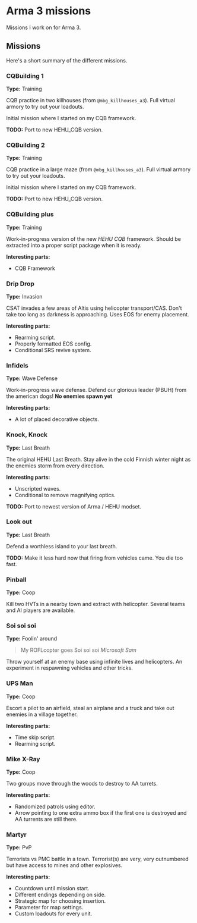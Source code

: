 # Arma 3 missions

Missions I work on for Arma 3.

## Missions

Here's a short summary of the different missions.

### CQBuilding 1

**Type:** Training

CQB practice in two killhouses (from `@mbg_killhouses_a3`). Full virtual armory to try out your loadouts.

Initial mission where I started on my CQB framework.

**TODO:** Port to new HEHU_CQB version.

### CQBuilding 2

**Type:** Training

CQB practice in a large maze (from `@mbg_killhouses_a3`). Full virtual armory to try out your loadouts.

Initial mission where I started on my CQB framework.

**TODO:** Port to new HEHU_CQB version.

### CQBuilding plus

**Type:** Training

Work-in-progress version of the new *HEHU CQB* framework. Should be extracted into a proper script package when it is ready.

**Interesting parts:**
* CQB Framework

### Drip Drop

**Type:** Invasion

CSAT invades a few areas of Altis using helicopter transport/CAS. Don't take too long as darkness is approaching. Uses EOS for enemy placement.

**Interesting parts:**
* Rearming script.
* Properly formatted EOS config.
* Conditional SRS revive system.

### Infidels

**Type:** Wave Defense

Work-in-progress wave defense. Defend our glorious leader (PBUH) from the american dogs! **No enemies spawn yet**

**Interesting parts:**
* A lot of placed decorative objects.

### Knock, Knock

**Type:** Last Breath

The original HEHU Last Breath. Stay alive in the cold Finnish winter night as the enemies storm from every direction.

**Interesting parts:**
* Unscripted waves.
* Conditional to remove magnifying optics.

**TODO:** Port to newest version of Arma / HEHU modset.

### Look out

**Type:** Last Breath

Defend a worthless island to your last breath.

**TODO:** Make it less hard now that firing from vehicles came. You die too fast.

### Pinball

**Type:** Coop

Kill two HVTs in a nearby town and extract with helicopter. Several teams and AI players are available.

### Soi soi soi

**Type:** Foolin' around

> My ROFLcopter goes Soi soi soi
> *Microsoft Sam*

Throw yourself at an enemy base using infinite lives and helicopters. An experiment in respawning vehicles and other tricks.

### UPS Man

**Type:** Coop

Escort a pilot to an airfield, steal an airplane and a truck and take out enemies in a village together.

**Interesting parts:**
* Time skip script.
* Rearming script.

### Mike X-Ray

**Type:** Coop

Two groups move through the woods to destroy to AA turrets.

**Interesting parts:**
* Randomized patrols using editor.
* Arrow pointing to one extra ammo box if the first one is destroyed and AA turrents are still there.

### Martyr

**Type:** PvP

Terrorists vs PMC battle in a town. Terrorist(s) are very, very outnumbered but have access to mines and other explosives.

**Interesting parts:**
* Countdown until mission start.
* Different endings depending on side.
* Strategic map for choosing insertion.
* Parameter for map settings.
* Custom loadouts for every unit.
